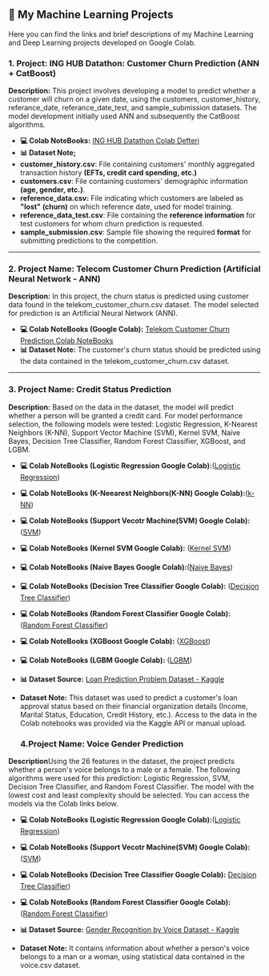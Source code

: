 ## 🤖 My Machine Learning Projects

Here you can find the links and brief descriptions of my Machine Learning and Deep Learning projects developed on Google Colab.

### 1. Project: ING HUB Datathon: Customer Churn Prediction (ANN + CatBoost)

**Description:** This project involves developing a model to predict whether a customer will churn on a given date, using the customers, customer_history, referance_date, referance_date_test, and sample_submission datasets. The model development initially used ANN and subsequently the CatBoost algorithms.

* **💻 Colab NoteBooks:** [ING HUB Datathon Colab Defteri]((https://colab.research.google.com/drive/1iE571WS9NBXVlIJStHZQlcWKFlD5SDaB?usp=sharing))
* **📊 Dataset Note;**
* **customer_history.csv**: File containing customers' monthly aggregated transaction history **(EFTs, credit card spending, etc.)**
* **customers.csv**: File containing customers' demographic information **(age, gender, etc.)**.
* **reference_data.csv:** File indicating which customers are labeled as **"lost" (churn)** on which reference date, used for model training.
* **reference_data_test.csv**: File containing the **reference information** for test customers for whom churn prediction is requested.
* **sample_submission.csv**: Sample file showing the required **format** for submitting predictions to the competition.

---

### 2. Project Name: Telecom Customer Churn Prediction (Artificial Neural Network - ANN)

**Description:** In this project, the churn status is predicted using customer data found in the telekom_customer_churn.csv dataset. The model selected for prediction is an Artificial Neural Network (ANN).
* **💻 Colab NoteBooks (Google Colab):** [Telekom Customer Churn Prediction Colab NoteBooks](https://colab.research.google.com/drive/1UZly1_jvmYP_55tix05RCSW0eaCs5Z2z?usp=sharing)
* **📊 Dataset Note:** The customer's churn status should be predicted using the data contained in the telekom_customer_churn.csv dataset.
---

### 3. Project Name: Credit Status Prediction

**Description:** Based on the data in the dataset, the model will predict whether a person will be granted a credit card. For model performance selection, the following models were tested: Logistic Regression, K-Nearest Neighbors (K-NN), Support Vector Machine (SVM), Kernel SVM, Naive Bayes, Decision Tree Classifier, Random Forest Classifier, XGBoost, and LGBM.

* **💻 Colab NoteBooks (Logistic Regression Google Colab):**([Logistic Regression](https://colab.research.google.com/drive/1yWg3rQzQfUi3Fr4L0x5hG_ZISOhZ8Q-P?usp=sharing))
* **💻 Colab NoteBooks (K-Neearest Neighbors(K-NN) Google Colab):**([k-NN](https://colab.research.google.com/drive/1REq7rIvTSSTlJx3JUN9YF0bCwVdOH4lU?usp=sharing))
* **💻 Colab NoteBooks (Support Vecotr Machine(SVM) Google Colab):** ([SVM](https://colab.research.google.com/drive/1FkwArdpGPeuVYJwj3UdG3n9p2tlI-zvg?usp=sharing))
* **💻 Colab NoteBooks (Kernel SVM Google Colab):** ([Kernel SVM](https://colab.research.google.com/drive/1sQufmh4dGfh0AdvSBsqfBAbTI7cicRv2?usp=sharing))
* **💻 Colab NoteBooks (Naive Bayes Google Colab):**([Naive Bayes](https://colab.research.google.com/drive/1CJKIIM6CAhG6mcJfSqWLPun2Kg97Am0s?usp=sharing))
* **💻 Colab NoteBooks (Decision Tree Classifier Google Colab):** ([Decision Tree Classifier](https://colab.research.google.com/drive/16YfTJXUkLLwAh1j5vuZF4p9y6fOSyK0e?usp=sharing))
* **💻 Colab NoteBooks (Random Forest Classifier Google Colab):** ([Random Forest Classifier](https://colab.research.google.com/drive/1ZXf7snIDopWzd0h72rTAvJOTzICENU6W?usp=sharing))
* **💻 Colab NoteBooks (XGBoost Google Colab):** ([XGBoost](https://colab.research.google.com/drive/1kH3UZFRbJqVD_Dl7ZSlWTQRlkBaOvzMV?usp=sharing))
* **💻 Colab NoteBooks (LGBM Google Colab):** ([LGBM](https://colab.research.google.com/drive/1d8MbDPS3xfPlxHXGJzu1p_OkoZmu6Rjw?usp=sharing))

* **📊 Dataset Source:** [Loan Prediction Problem Dataset - Kaggle](https://www.kaggle.com/datasets/altruistdelhite04/loan-prediction-problem-dataset)
* **Dataset Note:** This dataset was used to predict a customer's loan approval status based on their financial organization details (Income, Marital Status, Education, Credit History, etc.). Access to the data in the Colab notebooks was provided via the Kaggle API or manual upload.

  ### 4.Project Name: Voice Gender Prediction
**Description**Using the 26 features in the dataset, the project predicts whether a person's voice belongs to a male or a female. The following algorithms were used for this prediction: Logistic Regression, SVM, Decision Tree Classifier, and Random Forest Classifier. The model with the lowest cost and least complexity should be selected. You can access the models via the Colab links below.

* **💻 Colab NoteBooks (Logistic Regression Google Colab):**([Logistic Regression](https://colab.research.google.com/drive/1yWg3rQzQfUi3Fr4L0x5hG_ZISOhZ8Q-P?usp=sharing))
* **💻 Colab NoteBooks (Support Vecotr Machine(SVM) Google Colab):** ([SVM](https://colab.research.google.com/drive/1FkwArdpGPeuVYJwj3UdG3n9p2tlI-zvg?usp=sharing))
* **💻 Colab NoteBooks (Decision Tree Classifier Google Colab):** [Decision Tree Classifier](https://colab.research.google.com/drive/16YfTJXUkLLwAh1j5vuZF4p9y6fOSyK0e?usp=sharing))
* **💻 Colab NoteBooks (Random Forest Classifier Google Colab):** ([Random Forest Classifier](https://colab.research.google.com/drive/1ZXf7snIDopWzd0h72rTAvJOTzICENU6W?usp=sharing))

* **📊 Dataset Source:** [Gender Recognition by Voice Dataset - Kaggle](https://www.kaggle.com/datasets/primaryobjects/voicegender)
* **Dataset Note:**  It contains information about whether a person's voice belongs to a man or a woman, using statistical data contained in the voice.csv dataset.



